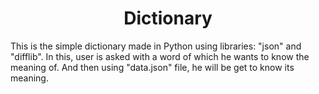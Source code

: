 <h1 align="center">Dictionary</h1>
<p>
This is the simple dictionary made in Python using libraries: "json" and "difflib". In this, user is asked with a word of which he wants to know the meaning of. And then using "data.json" file, he will be get to know its meaning.
<p>
